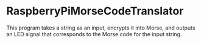 # RaspberryPiMorseCodeTranslator

This program takes a string as an input, encrypts it into Morse, and outputs an LED signal that corresponds to the Morse code for the input string.
